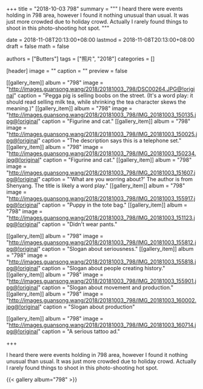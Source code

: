 +++
title = "2018-10-03 798"
summary = """
I heard there were events holding in 798 area,
however I found it nothing unusual than usual.
It was just more crowded due to holiday crowd.
Actually I rarely found things to shoot in this photo-shooting hot spot.
"""

date = 2018-11-08T20:13:00+08:00
lastmod = 2018-11-08T20:13:00+08:00
draft = false
math = false

authors = ["Butters"]
tags = ["照片", "2018"]
categories = []

[header]
image = ""
caption = ""
preview = false

[[gallery_item]]
album = "798"
image = "http://images.guansong.wang/2018/20181003_798/DSC00264.JPG@!original"
caption = "Pegga pig is selling boobs on the street. (It's a word play: it should read selling milk tea, while shrinking the tea character skews the meaning.)"
[[gallery_item]]
album = "798"
image = "http://images.guansong.wang/2018/20181003_798/IMG_20181003_150135.jpg@!original"
caption = "Figurine and cat."
[[gallery_item]]
album = "798"
image = "http://images.guansong.wang/2018/20181003_798/IMG_20181003_150025.jpg@!original"
caption = "The description says this is a telephone set."
[[gallery_item]]
album = "798"
image = "http://images.guansong.wang/2018/20181003_798/IMG_20181003_150234.jpg@!original"
caption = "Figurine and cat."
[[gallery_item]]
album = "798"
image = "http://images.guansong.wang/2018/20181003_798/IMG_20181003_151607.jpg@!original"
caption = "'What are you worring about?' The author is from Shenyang. The title is likely a word play."
[[gallery_item]]
album = "798"
image = "http://images.guansong.wang/2018/20181003_798/IMG_20181003_155917.jpg@!original"
caption = "Puppy in the tote bag."
[[gallery_item]]
album = "798"
image = "http://images.guansong.wang/2018/20181003_798/IMG_20181003_151123.jpg@!original"
caption = "Didn't wear pants."


[[gallery_item]]
album = "798"
image = "http://images.guansong.wang/2018/20181003_798/IMG_20181003_155812.jpg@!original"
caption = "Slogan about seriousness."
[[gallery_item]]
album = "798"
image = "http://images.guansong.wang/2018/20181003_798/IMG_20181003_155818.jpg@!original"
caption = "Slogan about people creating history."
[[gallery_item]]
album = "798"
image = "http://images.guansong.wang/2018/20181003_798/IMG_20181003_155901.jpg@!original"
caption = "Slogan about movement and production."
[[gallery_item]]
album = "798"
image = "http://images.guansong.wang/2018/20181003_798/IMG_20181003_160002.jpg@!original"
caption = "Slogan about production"

[[gallery_item]]
album = "798"
image = "http://images.guansong.wang/2018/20181003_798/IMG_20181003_160714.jpg@!original"
caption = "A serious tattoo ad."

+++

I heard there were events holding in 798 area,
however I found it nothing unusual than usual.
It was just more crowded due to holiday crowd.
Actually I rarely found things to shoot in this photo-shooting hot spot.

{{< gallery album="798" >}}